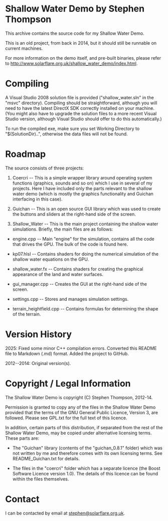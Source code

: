﻿# Shallow Water Demo by Stephen Thompson

This archive contains the source code for my Shallow Water Demo.

This is an old project, from back in 2014, but it should still be
runnable on current machines.

For more information on the demo itself, and pre-built binaries,
please refer to http://www.solarflare.org.uk/shallow_water_demo/index.html.


# Compiling

A Visual Studio 2008 solution file is provided ("shallow_water.sln" in
the "msvc" directory). Compiling should be straightforward, although
you will need to have the latest DirectX SDK correctly installed on
your machine. (You might also have to upgrade the solution files to a
more recent Visual Studio version, although Visual Studio should offer
to do this automatically.)

To run the compiled exe, make sure you set Working Directory to 
"$(SolutionDir)\..", otherwise the data files will not be found.


# Roadmap

The source consists of three projects:

1) Coercri -- This is a simple wrapper library around operating system
functions (graphics, sounds and so on) which I use in several of my
projects. Here I have included only the parts relevant to the shallow
water demo (which is mostly the graphics functionality and Guichan
interfacing in this case).

2) Guichan -- This is an open source GUI library which was used to
create the buttons and sliders at the right-hand side of the screen.

3) Shallow_Water -- This is the main project containing the shallow
water simulations. Briefly, the main files are as follows:

 - engine.cpp -- Main "engine" for the simulation, contains all the
   code that drives the GPU. The bulk of the code is found here.

 - kp07.hlsl -- Contains shaders for doing the numerical simulation of
   the shallow water equations on the GPU.

 - shallow_water.fx -- Contains shaders for creating the graphical
   appearance of the land and water surfaces.

 - gui_manager.cpp -- Creates the GUI at the right-hand side of the
   screen.

 - settings.cpp -- Stores and manages simulation settings.

 - terrain_heightfield.cpp -- Contains formulas for determining the
   shape of the terrain.


# Version History

2025: Fixed some minor C++ compilation errors. Converted this README
file to Markdown (.md) format. Added the project to GitHub.

2012--2014: Original version(s). 


# Copyright / Legal Information

The Shallow Water Demo is copyright (C) Stephen Thompson, 2012-14.

Permission is granted to copy any of the files in the Shallow Water
Demo provided that the terms of the GNU General Public Licence,
Version 3, are followed. Please see GPL.txt for the full text of
this licence.

In addition, certain parts of this distribution, if separated from
the rest of the Shallow Water Demo, may be copied under alternative
licensing terms. These parts are:

* The "Guichan" library (contents of the "guichan_0.8.1" folder)
  which was not written by me and therefore comes with its own
  licensing terms. See README_Guichan.txt for details.

* The files in the "coercri" folder which has a separate licence
  (the Boost Software Licence version 1.0). The details of this
  licence can be found within the files themselves.


# Contact

I can be contacted by email at stephen@solarflare.org.uk.
